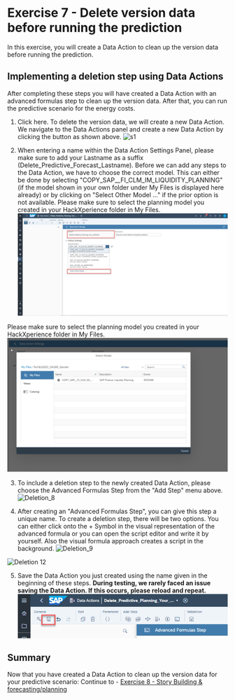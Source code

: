 # Exercise 7 - Delete version data before running the prediction

In this exercise, you will create a Data Action to clean up the version data before running the prediction.

## Implementing a deletion step using Data Actions

After completing these steps you will have created a Data Action with an advanced formulas step to clean up the version data. After that, you can run the predictive scenario for the energy costs.

1.	Click here. To delete the version data, we will create a new Data Action. We navigate to the Data Actions panel and create a new Data Action by clicking the button as shown above.
![s1](https://user-images.githubusercontent.com/112930664/196193352-e4b7b253-a99d-42ac-94da-a7298978820a.png) 

2. When entering a name within the Data Action Settings Panel, please make sure to add your Lastname as a suffix (Delete_Predictive_Forecast_Lastname). 
Before we can add any steps to the Data Action, we have to choose the correct model. 
This can either be done by selecting "COPY_SAP__FI_CLM_IM_LIQUIDITY_PLANNING" (if the model shown in your own folder under My Files is displayed here already) or by clicking on "Select Other Model ..." if the prior option is not available. 
Please make sure to select the planning model you created in your HackXperience folder in My Files.
![](/exercises/7_Delete_Version_Data/images/7_Name_New.png)
 
Please make sure to select the planning model you created in your HackXperience folder in My Files. 
![](/exercises/7_Delete_Version_Data/images/7_ModelSelection.png)

3. To include a deletion step to the newly created Data Action, please choose the Advanced Formulas Step from the "Add Step" menu above.
![Deletion_8](https://user-images.githubusercontent.com/112930664/196192146-b79fbb57-b805-43ea-ae48-9b92275f96ed.png)

4. After creating an "Advanced Formulas Step", you can give this step a unique name. To create a deletion step, there will be two options. You can either click onto the + Symbol in the visual representation of the advanced formula or you can open the script editor and write it by yourself. Also the visual formula approach creates a script in the background.
![Deletion_9](https://user-images.githubusercontent.com/112930664/196192166-8a677bec-12be-4230-a513-295290e3a6ca.png)

![Deletion 12](https://user-images.githubusercontent.com/112930664/196198889-625baaf4-4a10-4679-b71b-79e52a8466cb.png)

5. Save the Data Action you just created using the name given in the beginning of these steps. **During testing, we rarely faced an issue saving the Data Action. If this occurs, please reload and repeat.**
![](/exercises/7_Delete_Version_Data/images/7_Save.png)

## Summary

Now that you have created a Data Action to clean up the version data for your predictive scenario:
Continue to - [Exercise 8 - Story Building & forecasting/planning](../8_Story_Building_Forecasting_Planning/README.md)
